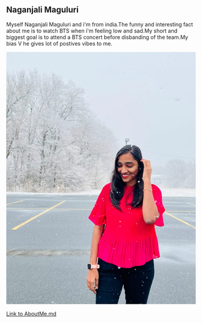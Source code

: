 ## Naganjali Maguluri

Myself Naganjali Maguluri and i'm from india.The funny and interesting fact about me is to watch BTS when i'm feeling low and sad.My short and biggest goal is to attend a BTS concert before disbanding of the team.My bias V he gives lot of postives vibes to me.

![insert](Myphoto.jpeg)

[Link to AboutMe.md](https://github.com/anjalimaguluri/assignment2-Maguluri/blob/main/AboutMe.md) 